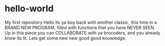 # hello-world
My first repository
Hello its ya boy back with another classic, this time in a BRAND NEW PROGRAM, filled with functions that you have NEVER SEEN.
Up in this piece you can COLLABORATE with ya brocoders, and you already know its lit. Lets get some new new good good knowledge. 
